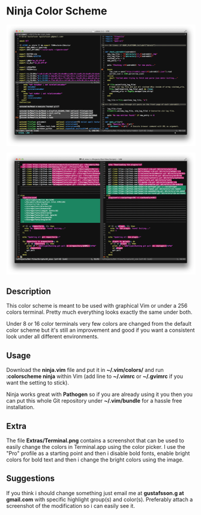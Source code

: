 Ninja Color Scheme
==================

![Preview 1](https://github.com/ggustafsson/Ninja-Color-Scheme/raw/master/Extras/Preview1.png)

![Preview 2](https://github.com/ggustafsson/Ninja-Color-Scheme/raw/master/Extras/Preview2.png)

Description
-----------
This color scheme is meant to be used with graphical Vim or under a 256 colors
terminal. Pretty much everything looks exactly the same under both.

Under 8 or 16 color terminals very few colors are changed from the default
color scheme but it's still an improvement and good if you want a consistent
look under all different environments.

Usage
-----
Download the **ninja.vim** file and put it in **~/.vim/colors/** and run
**:colorscheme ninja** within Vim (add line to **~/.vimrc** or **~/.gvimrc** if
you want the setting to stick).

Ninja works great with **Pathogen** so if you are already using it you then you
can put this whole Git repository under **~/.vim/bundle** for a hassle free
installation.

Extra
-----
The file **Extras/Terminal.png** contains a screenshot that can be used to
easily change the colors in Terminal.app using the color picker. I use the
"Pro" profile as a starting point and then i disable bold fonts, enable bright
colors for bold text and then i change the bright colors using the image.

Suggestions
-----------
If you think i should change something just email me at **gustafsson.g at
gmail.com** with specific highlight group(s) and color(s).  Preferably attach a
screenshot of the modification so i can easily see it.
